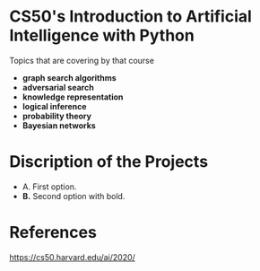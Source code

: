 # CS50's Introduction to Artificial Intelligence with Python
Topics that are covering by that course
- **graph search algorithms** 
- **adversarial search**
- **knowledge representation**
- **logical inference** 
- **probability theory** 
- **Bayesian networks**
  
  


#  Discription of the Projects

- A. First option.
- **B.** Second option with bold.

#  References
https://cs50.harvard.edu/ai/2020/
